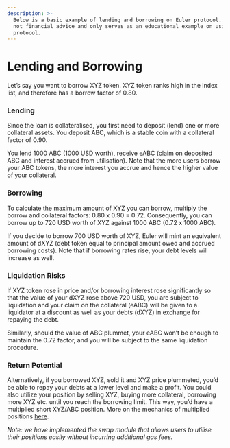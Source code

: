 ```yaml
---
description: >-
  Below is a basic example of lending and borrowing on Euler protocol. This is
  not financial advice and only serves as an educational example on using the
  protocol.
---
```


# Lending and Borrowing

Let’s say you want to borrow XYZ token. XYZ token ranks high in the index list, and therefore has a borrow factor of 0.80.

### **Lending**

Since the loan is collateralised, you first need to deposit (lend) one or more collateral assets. You deposit ABC, which is a stable coin with a collateral factor of 0.90.

You lend 1000 ABC (1000 USD worth), receive eABC (claim on deposited ABC and interest accrued from utilisation). Note that the more users borrow your ABC tokens, the more interest you accrue and hence the higher value of your collateral.

### Borrowing

To calculate the maximum amount of XYZ you can borrow, multiply the borrow and collateral factors: 0.80 x 0.90 = 0.72. Consequently, you can borrow up to 720 USD worth of XYZ against 1000 ABC (0.72 x 1000 ABC).

If you decide to borrow 700 USD worth of XYZ, Euler will mint an equivalent amount of dXYZ (debt token equal to principal amount owed and accrued borrowing costs). Note that if borrowing rates rise, your debt levels will increase as well.

### Liquidation Risks

If XYZ token rose in price and/or borrowing interest rose significantly so that the value of your dXYZ rose above 720 USD, you are subject to liquidation and your claim on the collateral (eABC) will be given to a liquidator at a discount as well as your debts (dXYZ) in exchange for repaying the debt.

Similarly, should the value of ABC plummet, your eABC won’t be enough to maintain the 0.72 factor, and you will be subject to the same liquidation procedure.

### Return Potential

Alternatively, if you borrowed XYZ, sold it and XYZ price plummeted, you’d be able to repay your debts at a lower level and make a profit. You could also utilize your position by selling XYZ, buying more collateral, borrowing more XYZ etc. until you reach the borrowing limit. This way, you’d have a multiplied short XYZ/ABC position. More on the mechanics of multiplied positions [here](https://medium.com/@Hoytech/82402529c51b).

_Note: we have implemented the swap module that allows users to utilise their positions easily without incurring additional gas fees._
